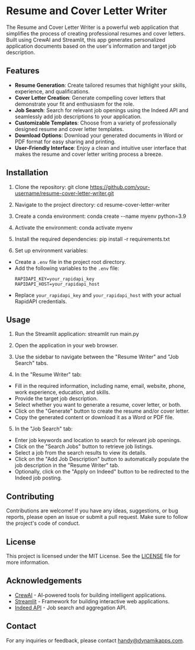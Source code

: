 # Resume and Cover Letter Writer

The Resume and Cover Letter Writer is a powerful web application that simplifies the process of creating professional resumes and cover letters. Built using CrewAI and Streamlit, this app generates personalized application documents based on the user's information and target job description.

## Features

- **Resume Generation**: Create tailored resumes that highlight your skills, experience, and qualifications.
- **Cover Letter Creation**: Generate compelling cover letters that demonstrate your fit and enthusiasm for the role.
- **Job Search**: Search for relevant job openings using the Indeed API and seamlessly add job descriptions to your application.
- **Customizable Templates**: Choose from a variety of professionally designed resume and cover letter templates.
- **Download Options**: Download your generated documents in Word or PDF format for easy sharing and printing.
- **User-Friendly Interface**: Enjoy a clean and intuitive user interface that makes the resume and cover letter writing process a breeze.

## Installation

1. Clone the repository:
git clone https://github.com/your-username/resume-cover-letter-writer.git

2. Navigate to the project directory:
cd resume-cover-letter-writer

3. Create a conda environment:
conda create --name myenv python=3.9

4. Activate the environment:
conda activate myenv

5. Install the required dependencies:
pip install -r requirements.txt

6. Set up environment variables:
- Create a `.env` file in the project root directory.
- Add the following variables to the `.env` file:
  ```
  RAPIDAPI_KEY=your_rapidapi_key
  RAPIDAPI_HOST=your_rapidapi_host
  ```
- Replace `your_rapidapi_key` and `your_rapidapi_host` with your actual RapidAPI credentials.

## Usage

1. Run the Streamlit application:
streamlit run main.py

2. Open the application in your web browser.

3. Use the sidebar to navigate between the "Resume Writer" and "Job Search" tabs.

4. In the "Resume Writer" tab:
- Fill in the required information, including name, email, website, phone, work experience, education, and skills.
- Provide the target job description.
- Select whether you want to generate a resume, cover letter, or both.
- Click on the "Generate" button to create the resume and/or cover letter.
- Copy the generated content or download it as a Word or PDF file.

5. In the "Job Search" tab:
- Enter job keywords and location to search for relevant job openings.
- Click on the "Search Jobs" button to retrieve job listings.
- Select a job from the search results to view its details.
- Click on the "Add Job Description" button to automatically populate the job description in the "Resume Writer" tab.
- Optionally, click on the "Apply on Indeed" button to be redirected to the Indeed job posting.

## Contributing

Contributions are welcome! If you have any ideas, suggestions, or bug reports, please open an issue or submit a pull request. Make sure to follow the project's code of conduct.

## License

This project is licensed under the MIT License. See the [LICENSE](LICENSE) file for more information.

## Acknowledgements

- [CrewAI](https://www.crewai.com/) - AI-powered tools for building intelligent applications.
- [Streamlit](https://streamlit.io/) - Framework for building interactive web applications.
- [Indeed API](https://www.indeed.com/publisher) - Job search and aggregation API.

## Contact

For any inquiries or feedback, please contact [handy@dynamikapps.com](mailto:handy@dynamikapps.com).